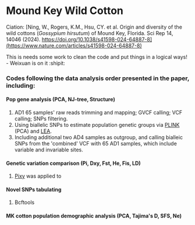 # Mound Key Wild Cotton

Ciation: [Ning, W., Rogers, K.M., Hsu, CY. et al. Origin and diversity of the wild cottons (*Gossypium hirsutum*) of Mound Key, Florida. Sci Rep 14, 14046 (2024). https://doi.org/10.1038/s41598-024-64887-8](https://www.nature.com/articles/s41598-024-64887-8)

This is needs some work to clean the code and put things in a logical ways! - Weixuan is on it  :shipit:

### Codes following the data analysis order presented in the paper, including:

#### Pop gene analysis (PCA, NJ-tree, Structure)
1. AD1 65 samples' raw reads trimming and mapping; GVCF calling; VCF calling; SNPs filtering.
2. Using biallelic SNPs to estimate population genetic groups via [PLINK](https://www.cog-genomics.org/plink/) (PCA) and [LEA](https://bioconductor.org/packages/release/bioc/html/LEA.html).
3. Including additional two AD4 samples as outgroup, and calling bialleic SNPs from the 'combined' VCF with 65 AD1 samples, which include variable and invariable sites.

#### Genetic variation comparison (Pi, Dxy, Fst, He, Fis, LD)
1. [Pixy](https://github.com/ksamuk/pixy.git) was applied to 

#### Novel SNPs tabulating
1. Bcftools

#### MK cotton population demographic analysis (PCA, Tajima's D, SFS, Ne)


